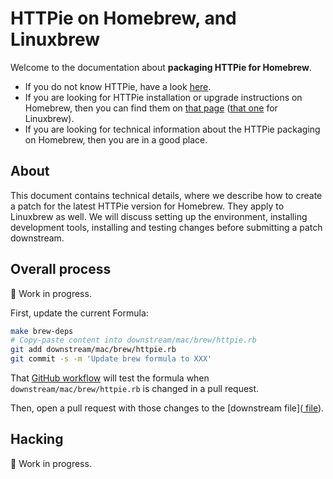 # HTTPie on Homebrew, and Linuxbrew

Welcome to the documentation about **packaging HTTPie for Homebrew**.

- If you do not know HTTPie, have a look [here](https://httpie.io/cli).
- If you are looking for HTTPie installation or upgrade instructions on Homebrew, then you can find them on [that page](https://httpie.io/docs#homebrew) ([that one](https://httpie.io/docs#linuxbrew) for Linuxbrew).
- If you are looking for technical information about the HTTPie packaging on Homebrew, then you are in a good place.

## About

This document contains technical details, where we describe how to create a patch for the latest HTTPie version for Homebrew. They apply to Linuxbrew as well.
We will discuss setting up the environment, installing development tools, installing and testing changes before submitting a patch downstream.

## Overall process

:construction: Work in progress.

First, update the current Formula:

```bash
make brew-deps
# Copy-paste content into downstream/mac/brew/httpie.rb
git add downstream/mac/brew/httpie.rb
git commit -s -m 'Update brew formula to XXX'
```

That [GitHub workflow](https://github.com/httpie/httpie/actions/workflows/test-package-mac-brew.yml) will test the formula when `downstream/mac/brew/httpie.rb` is changed in a pull request.

Then, open a pull request with those changes to the [downstream file]([ file](https://github.com/Homebrew/homebrew-core/blob/master/Formula/httpie.rb)).

## Hacking

:construction: Work in progress.
